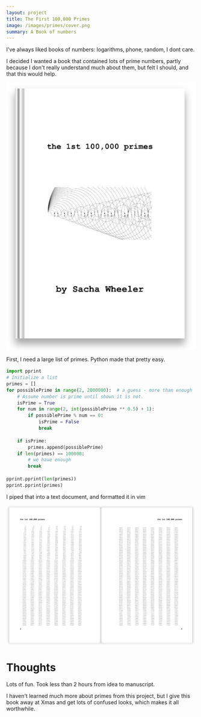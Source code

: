 ```yaml
---
layout: project
title: The First 100,000 Primes
image: /images/primes/cover.png
summary: A Book of numbers
---
```


I've always liked books of numbers: logarithms, phone, random, I dont care.

I decided I wanted a book that contained lots of prime numbers, partly because I don't really understand much about them, but felt I should, and that this would help.

![](/images/primes/cover.png)

First, I need a large list of primes. Python made that pretty easy.
```python
import pprint
# Initialize a list
primes = []
for possiblePrime in range(2, 2000000):  # a guess - more than enough
    # Assume number is prime until shown it is not.
    isPrime = True
    for num in range(2, int(possiblePrime ** 0.5) + 1):
        if possiblePrime % num == 0:
            isPrime = False
            break

    if isPrime:
        primes.append(possiblePrime)
    if len(primes) == 100000:
        # we have enough
        break

pprint.pprint(len(primes))
pprint.pprint(primes)
```

I piped that into a text document, and formatted it in vim

![](/images/primes/pages.png)

# Thoughts
Lots of fun. Took less than 2 hours from idea to manuscript.

I haven't learned much more about primes from this project, but I give this book away at Xmas and get lots of confused looks, which makes it all worthwhile.
